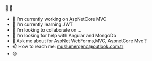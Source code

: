 ### :milky_way: 👋

- 🔭 I’m currently working on AspNetCore MVC
- 🌱 I’m currently learning JWT
- 👯 I’m looking to collaborate on ...
- 🤔 I’m looking for help with Angular and MongoDb
- 💬 Ask me about for AspNet WebForms,MVC, AspnetCore Mvc ?
- 📫 How to reach me: muslumergenc@outlook.com.tr
- 😄
